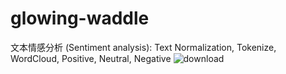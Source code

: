 # glowing-waddle
文本情感分析 (Sentiment analysis): Text Normalization, Tokenize, WordCloud, Positive, Neutral, Negative
![download](https://github.com/Copng-py/glowing-waddle/assets/146678457/a7359c0e-cd2f-4627-a1fc-bea85a2763a2)

